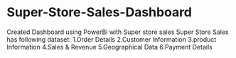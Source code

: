 # Super-Store-Sales-Dashboard
Created Dashboard using PowerBi with Super store sales
Super Store Sales has following dataset:
1.Order Details
2.Customer Information 
3.product Information 
4.Sales & Revenue
5.Geographical Data
6.Payment Details

